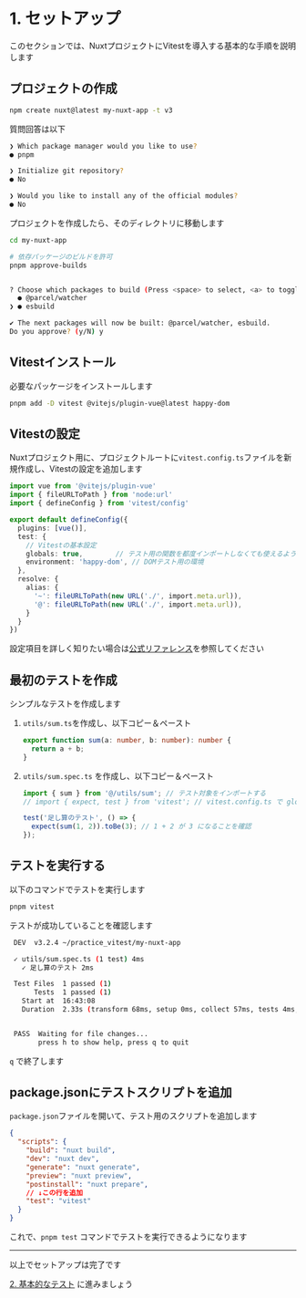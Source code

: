 # 1. セットアップ

このセクションでは、NuxtプロジェクトにVitestを導入する基本的な手順を説明します

## プロジェクトの作成

```sh
npm create nuxt@latest my-nuxt-app -t v3
```

質問回答は以下

```sh
❯ Which package manager would you like to use?
● pnpm

❯ Initialize git repository?
● No

❯ Would you like to install any of the official modules?
● No
```

プロジェクトを作成したら、そのディレクトリに移動します

```sh
cd my-nuxt-app

# 依存パッケージのビルドを許可
pnpm approve-builds


? Choose which packages to build (Press <space> to select, <a> to toggle all, <i> to invert selection) …
  ● @parcel/watcher
❯ ● esbuild

✔ The next packages will now be built: @parcel/watcher, esbuild.
Do you approve? (y/N) y
```

## Vitestインストール

必要なパッケージをインストールします

```sh
pnpm add -D vitest @vitejs/plugin-vue@latest happy-dom
```

## Vitestの設定

Nuxtプロジェクト用に、プロジェクトルートに`vitest.config.ts`ファイルを新規作成し、Vitestの設定を追加します

```ts
import vue from '@vitejs/plugin-vue'
import { fileURLToPath } from 'node:url'
import { defineConfig } from 'vitest/config'

export default defineConfig({
  plugins: [vue()],
  test: {
    // Vitestの基本設定
    globals: true,        // テスト用の関数を都度インポートしなくても使えるように
    environment: 'happy-dom', // DOMテスト用の環境
  },
  resolve: {
    alias: {
      '~': fileURLToPath(new URL('./', import.meta.url)),
      '@': fileURLToPath(new URL('./', import.meta.url)),
    }
  }
})
```

設定項目を詳しく知りたい場合は[公式リファレンス](https://vitest.dev/config/)を参照してください

## 最初のテストを作成

シンプルなテストを作成します

1. `utils/sum.ts`を作成し、以下コピー＆ペースト

    ```ts
    export function sum(a: number, b: number): number {
      return a + b;
    }
    ```

2. `utils/sum.spec.ts` を作成し、以下コピー＆ペースト

    ```ts
    import { sum } from '@/utils/sum'; // テスト対象をインポートする
    // import { expect, test } from 'vitest'; // vitest.config.ts で globals: false の場合はこの記述が必要になる

    test('足し算のテスト', () => {
      expect(sum(1, 2)).toBe(3); // 1 + 2 が 3 になることを確認
    });
    ```

## テストを実行する

以下のコマンドでテストを実行します

```sh
pnpm vitest
```

テストが成功していることを確認します

```sh
 DEV  v3.2.4 ~/practice_vitest/my-nuxt-app

 ✓ utils/sum.spec.ts (1 test) 4ms
   ✓ 足し算のテスト 2ms

 Test Files  1 passed (1)
      Tests  1 passed (1)
   Start at  16:43:08
   Duration  2.33s (transform 68ms, setup 0ms, collect 57ms, tests 4ms, environment 1.28s, prepare 222ms)


 PASS  Waiting for file changes...
       press h to show help, press q to quit
```

`q` で終了します

## package.jsonにテストスクリプトを追加

`package.json`ファイルを開いて、テスト用のスクリプトを追加します

```json
{
  "scripts": {
    "build": "nuxt build",
    "dev": "nuxt dev",
    "generate": "nuxt generate",
    "preview": "nuxt preview",
    "postinstall": "nuxt prepare",
    // ↓この行を追加
    "test": "vitest"
  }
}
```

これで、`pnpm test` コマンドでテストを実行できるようになります

---

以上でセットアップは完了です

[2. 基本的なテスト](./2_basic_test.md) に進みましょう
